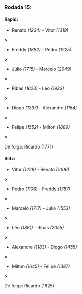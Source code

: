 ### Rodada 15:

#### Rapid:

* Renato *(1234)*     -     Vitor *(1319)*

 **>** 
* Freddy *(1882)*     -     Pedro *(1225)*

 **>** 
* Júlio *(1715)*     -     Marcelo *(2049)*

 **>** 
* Ribas *(1623)*     -     Léo *(1933)*

 **>** 
* Diogo *(1237)*     -     Alexandre *(1154)*

 **>** 
* Felipe *(1552)*     -     Milton *(1889)*

 **>** 

De folga: Ricardo (1771)

#### Blitz:

* Vitor *(1229)*     -     Renato *(1006)*

 **>** 
* Pedro *(1106)*     -     Freddy *(1787)*

 **>** 
* Marcelo *(1717)*     -     Júlio *(1553)*

 **>** 
* Léo *(1861)*     -     Ribas *(2055)*

 **>** 
* Alexandre *(1183)*     -     Diogo *(1455)*

 **>** 
* Milton *(1645)*     -     Felipe *(1387)*

 **>** 

De folga: Ricardo (1625)

